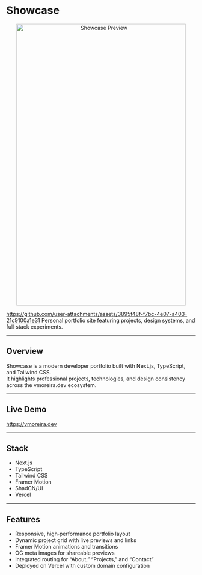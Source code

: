# Showcase

<p align="center">
<img width="450" height="750" alt="Showcase Preview" src="[https://github.com/user-attachments/assets/cbde7e1c-f7c7-46b1-ae2c-eca562f52cf2](https://github.com/user-attachments/assets/3895f48f-f7bc-4e07-a403-21c9100a1e31)" />
</p>

https://github.com/user-attachments/assets/3895f48f-f7bc-4e07-a403-21c9100a1e31
Personal portfolio site featuring projects, design systems, and full‑stack experiments.

---

## Overview

Showcase is a modern developer portfolio built with Next.js, TypeScript, and Tailwind CSS.  
It highlights professional projects, technologies, and design consistency across the vmoreira.dev ecosystem.

---

## Live Demo

https://vmoreira.dev

---

## Stack

- Next.js
- TypeScript  
- Tailwind CSS  
- Framer Motion  
- ShadCN/UI  
- Vercel

---

## Features

- Responsive, high‑performance portfolio layout  
- Dynamic project grid with live previews and links  
- Framer Motion animations and transitions  
- OG meta images for shareable previews  
- Integrated routing for “About,” “Projects,” and “Contact”  
- Deployed on Vercel with custom domain configuration
